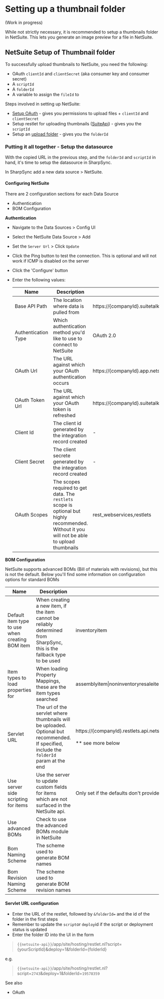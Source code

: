 # Setting up a thumbnail folder

(Work in progress)



While not strictly necessary, it is recommended to setup a thumbnails folder in NetSuite. This lets you generate an image preview for a file in NetSuite.

## NetSuite Setup of Thumbnail folder

To successfully upload thumbnails to NetSuite, you need the following:

* OAuth `clientId` and `clientSecret` (aka consumer key and consumer secret)
* A `scriptId`
* A `folderId`
* A variable to assign the `fileId` to

Steps involved in setting up NetSuite:

* [Setup OAuth](oauth-setup/) - gives you permissions to upload files + `clientId` and `clientSecret`
* Setup restlet for uploading thumbnails ([SuiteApi](suite-api-setup.md)) - gives you the `scriptId`
* Setup an [upload folder](create-an-uploads-folder.md) - gives you the `folderId`

### Putting it all together - Setup the datasource



With the copied URL in the previous step, and the `folderId` and `scriptId` in hand, it's time to setup the datasource in SharpSync.

In SharpSync add a new data source > NetSuite.

#### Configuring NetSuite

There are 2 configuration sections for each Data Source

* Authentication
* BOM Configuration

**Authentication**

* Navigate to the Data Sources > Config UI
* Select the NetSuite Data Source > Add
* Set the `Server Url` > Click `Update`
* Click the Ping button to test the connection. This is optional and will not work if ICMP is disabled on the server
* Click the 'Configure' button
*   Enter the following values:

    | Name                | Description                                                                                                                                    | Recommended value                                                                 |
    | ------------------- | ---------------------------------------------------------------------------------------------------------------------------------------------- | --------------------------------------------------------------------------------- |
    | Base API Path       | The location where data is pulled from                                                                                                         | https://{companyId}.suitetalk.api.netsuite.com                                    |
    | Authentication Type | Which authentication method you'd like to use to connect to NetSuite                                                                           | OAuth 2.0                                                                         |
    | OAuth Url           | The URL against which your OAuth authentication occurs                                                                                         | https://{companyId}.app.netsuite.com/app/login/oauth2/authorize.nl                |
    | OAuth Token Url     | The URL against which your OAuth token is refreshed                                                                                            | https://{companyId}.suitetalk.api.netsuite.com/services/rest/auth/oauth2/v1/token |
    | Client Id           | The client id generated by the integration record created                                                                                      | -                                                                                 |
    | Client Secret       | The client secrete generated by the integration record created                                                                                 | -                                                                                 |
    | OAuth Scopes        | The scopes required to get data. The `restlets` scope is optional but highly recommended. Without it you will not be able to upload thumbnails | rest\_webservices,restlets                                                        |

**BOM Configuration**

NetSuite supports advanced BOMs (Bill of materials with revisions), but this is not the  default. Below you'll find some information on configuration options for standard BOMs

| Name                                            | Description                                                                                                                               | Recommended value                                                                                                                                            |
| ----------------------------------------------- | ----------------------------------------------------------------------------------------------------------------------------------------- | ------------------------------------------------------------------------------------------------------------------------------------------------------------ |
| Default item type to use when creating BOM item | When creating a new item, if the item cannot be reliably determined from SharpSync, this is the fallback type to be used                  | inventoryitem                                                                                                                                                |
| Item types to load properties for               | When loading Property Mappings, these are the item types searched                                                                         | assemblyitem\|noninventoryresaleitem\|noninventorysaleitem\|noninventorypurchaseitem\|inventoryitem\|bom\|bomRevision\|manufacturingRouting                  |
| Servlet URL                                     | The url of the servlet where thumbnails will be uploaded. Optional but recommended. If specified, include the `folderId` param at the end | <p>https://{companyId}.restlets.api.netsuite.com/app/site/hosting/restlet.nl?script=2943&#x26;deploy=1&#x26;folderId={folderId}<br><br>** see more below</p> |
| Use server side scripting for items             | Use the server to update custom fields for items which are not surfaced in the NetSuite api.                                              | Only set if the defaults don't provide enough functionality                                                                                                  |
| Use advanced BOMs                               | Check to use the advanced BOMs module in NetSuite                                                                                         |                                                                                                                                                              |
| Bom Naming Scheme                               | The scheme used to generate BOM names                                                                                                     |                                                                                                                                                              |
| Bom Revision Naming Scheme                      | The scheme used to generate BOM revision names                                                                                            |                                                                                                                                                              |

#### Servlet URL configuration

* Enter the URL of the restlet, followed by `&folderId=` and the id of the folder in the first steps
* Remember to update the `script`or `deploy`id if the script or deployment status is updated&#x20;
* Enter the folder ID into the UI in the form

> `{{netsuite-api}}`/app/site/hosting/restlet.nl?script={yourScriptId}\&deploy=1\&folderId={folderId}

e.g.

> `{{netsuite-api}}`/app/site/hosting/restlet.nl?script=`2743`\&deploy=1\&folderId=`19578359`

See also

* OAuth
